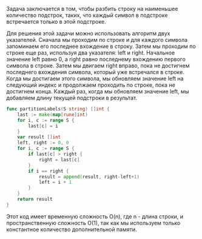 Задача заключается в том, чтобы разбить строку на наименьшее количество подстрок, таких, что каждый символ в подстроке встречается только в этой подстроке.

Для решения этой задачи можно использовать алгоритм двух указателей. Сначала мы проходим по строке и для каждого символа запоминаем его последнее вхождение в строку. Затем мы проходим по строке еще раз, используя два указателя: left и right. Начальное значение left равно 0, а right равно последнему вхождению первого символа в строке. Затем мы двигаем right вправо, пока не достигнем последнего вхождения символа, который уже встречался в строке. Когда мы достигаем этого символа, мы обновляем значение left на следующий индекс и продолжаем проходить по строке, пока не достигнем конца. Каждый раз, когда мы обновляем значение left, мы добавляем длину текущей подстроки в результат.

```go
func partitionLabels(S string) []int {
    last := make(map[rune]int)
    for i, c := range S {
        last[c] = i
    }
    var result []int
    left, right := 0, 0
    for i, c := range S {
        if last[c] > right {
            right = last[c]
        }
        if i == right {
            result = append(result, right-left+1)
            left = i + 1
        }
    }
    return result
}
```

Этот код имеет временную сложность O(n), где n - длина строки, и пространственную сложность O(1), так как мы используем только константное количество дополнительной памяти.
